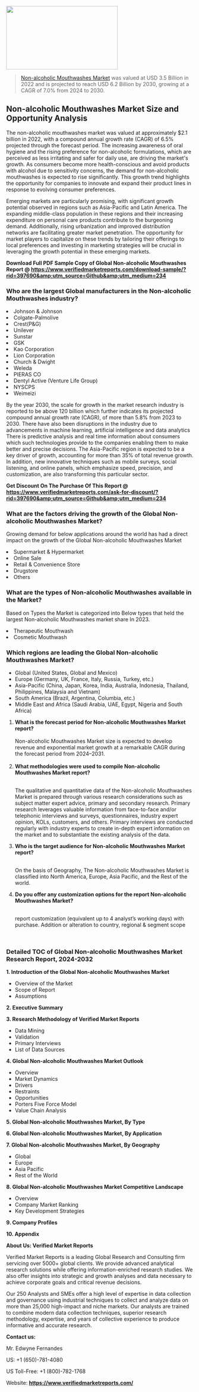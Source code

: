 
<img src="https://ffe5etoiles.com/wp-content/uploads/2024/12/MST1-300x171.png" alt="" width="300" height="171" class="alignnone size-medium wp-image-20088" /><blockquote><p><p><a href="https://www.verifiedmarketreports.com/download-sample/?rid=397690&utm_source=Github&utm_medium=234" target="_blank">Non-alcoholic Mouthwashes Market</a> was valued at USD 3.5 Billion in 2022 and is projected to reach USD 6.2 Billion by 2030, growing at a CAGR of 7.0% from 2024 to 2030.</p></blockquote><p><h2>Non-alcoholic Mouthwashes Market Size and Opportunity Analysis</h2><p>The non-alcoholic mouthwashes market was valued at approximately $2.1 billion in 2022, with a compound annual growth rate (CAGR) of 6.5% projected through the forecast period. The increasing awareness of oral hygiene and the rising preference for non-alcoholic formulations, which are perceived as less irritating and safer for daily use, are driving the market's growth. As consumers become more health-conscious and avoid products with alcohol due to sensitivity concerns, the demand for non-alcoholic mouthwashes is expected to rise significantly. This growth trend highlights the opportunity for companies to innovate and expand their product lines in response to evolving consumer preferences.</p><p>Emerging markets are particularly promising, with significant growth potential observed in regions such as Asia-Pacific and Latin America. The expanding middle-class population in these regions and their increasing expenditure on personal care products contribute to the burgeoning demand. Additionally, rising urbanization and improved distribution networks are facilitating greater market penetration. The opportunity for market players to capitalize on these trends by tailoring their offerings to local preferences and investing in marketing strategies will be crucial in leveraging the growth potential in these emerging markets.</p></p><p class=""><strong>Download Full PDF Sample Copy of Global Non-alcoholic Mouthwashes Report @ <a href="https://www.verifiedmarketreports.com/download-sample/?rid=397690&amp;utm_source=Github&amp;utm_medium=234" target="_blank">https://www.verifiedmarketreports.com/download-sample/?rid=397690&amp;utm_source=Github&amp;utm_medium=234</a></strong></p><h3 id="" class="">Who are the largest Global manufacturers in the Non-alcoholic Mouthwashes industry?</h3><p><li>Johnson & Johnson</li><li> Colgate-Palmolive</li><li> Crest(P&G)</li><li> Unilever</li><li> Sunstar</li><li> GSK</li><li> Kao Corporation</li><li> Lion Corporation</li><li> Church & Dwight</li><li> Weleda</li><li> PIERAS CO</li><li> Dentyl Active (Venture Life Group)</li><li> NYSCPS</li><li> Weimeizi</li></p><div class=""><div class="" dir="" data-message-author-role="" data-message-id="" data-message-model-slug=""><div class=""><div class=""><div class=""><div class="" dir="" data-message-author-role="" data-message-id="" data-message-model-slug=""><div class=""><div class=""><p>By the year 2030, the scale for growth in the market research industry is reported to be above 120 billion which further indicates its projected compound annual growth rate (CAGR), of more than 5.8% from 2023 to 2030. There have also been disruptions in the industry due to advancements in machine learning, artificial intelligence and data analytics There is predictive analysis and real time information about consumers which such technologies provide to the companies enabling them to make better and precise decisions. The Asia-Pacific region is expected to be a key driver of growth, accounting for more than 35% of total revenue growth. In addition, new innovative techniques such as mobile surveys, social listening, and online panels, which emphasize speed, precision, and customization, are also transforming this particular sector.</p><p><strong>Get Discount On The Purchase Of This Report @&nbsp; <a href="https://www.verifiedmarketreports.com/ask-for-discount/?rid=397690&amp;utm_source=Github&amp;utm_medium=234" target="_blank">https://www.verifiedmarketreports.com/ask-for-discount/?rid=397690&amp;utm_source=Github&amp;utm_medium=234</a></strong></p></div></div></div></div></div></div></div></div><h3 id="" class="">What are the factors driving the growth of the Global Non-alcoholic Mouthwashes Market?</h3><p id="" class="">Growing demand for below applications around the world has had a direct impact on the growth of the Global Non-alcoholic Mouthwashes Market</p><p id="" class=""><li>Supermarket & Hypermarket</li><li> Online Sale</li><li> Retail & Convenience Store</li><li> Drugstore</li><li> Others</li></p><h3 id="" class="">What are the types of Non-alcoholic Mouthwashes available in the Market?</h3><p id="" class="">Based on Types the Market is categorized into Below types that held the largest Non-alcoholic Mouthwashes market share In 2023.</p><p id="" class=""><li>Therapeutic Mouthwash</li><li> Cosmetic Mouthwash</li></p><h3 id="" class="">Which regions are leading the Global Non-alcoholic Mouthwashes Market?</h3><ul><li>Global (United States, Global and Mexico)</li><li>Europe (Germany, UK, France, Italy, Russia, Turkey, etc.)</li><li>Asia-Pacific (China, Japan, Korea, India, Australia, Indonesia, Thailand, Philippines, Malaysia and Vietnam)</li><li>South America (Brazil, Argentina, Columbia, etc.)</li><li>Middle East and Africa (Saudi Arabia, UAE, Egypt, Nigeria and South Africa)</li></ul><p><ol><li><strong>What is the forecast period for Non-alcoholic Mouthwashes Market report?<br /></strong><br /><span data-sheets-root="1" data-sheets-value="{&quot;1&quot;:2,&quot;2&quot;:&quot;XXXX size is expected to develop revenue and exponential market growth at a remarkable CAGR during the forecast period from 2024&ndash;2030.&quot;}" data-sheets-userformat="{&quot;2&quot;:12674,&quot;4&quot;:{&quot;1&quot;:2,&quot;2&quot;:16776960},&quot;10&quot;:2,&quot;11&quot;:0,&quot;15&quot;:&quot;Arial&quot;,&quot;16&quot;:12}">Non-alcoholic Mouthwashes Market size is expected to develop revenue and exponential market growth at a remarkable CAGR during the forecast period from 2024&ndash;2031.</span><br /><br /></li><li><strong>What methodologies were used to compile Non-alcoholic Mouthwashes Market report?<br /><br /></strong><p>The qualitative and quantitative data of the&nbsp;Non-alcoholic Mouthwashes Market is prepared through various research considerations such as subject matter expert advice, primary and secondary research. Primary research leverages valuable information from face-to-face and/or telephonic interviews and surveys, questionnaires, industry expert opinion, KOLs, customers, and others. Primary interviews are conducted regularly with industry experts to create in-depth expert information on the market and to substantiate the existing analysis of the data.&nbsp;</p></li><li><strong>Who is the target audience for Non-alcoholic Mouthwashes Market report?<br /><br /></strong><p>On the basis of Geography, The&nbsp;Non-alcoholic Mouthwashes Market is classified into North America, Europe, Asia Pacific, and the Rest of the world.</p></li><li><strong>Do you offer any customization options for the report Non-alcoholic Mouthwashes Market?<br /><br /></strong><p>report customization (equivalent up to 4 analyst&rsquo;s working days) with purchase. Addition or alteration to country, regional &amp; segment scope</p><p>&nbsp;</p></li></ol></p><h3 id="" class="">Detailed TOC of Global Non-alcoholic Mouthwashes Market Research Report, 2024-2032</h3><p id="" class=""><strong>1. Introduction of the Global Non-alcoholic Mouthwashes Market</strong></p><ul><li>Overview of the Market</li><li>Scope of Report</li><li>Assumptions</li></ul><p id="" class=""><strong>2. Executive Summary</strong></p><p id="" class=""><strong>3. Research Methodology of&nbsp;Verified Market Reports</strong></p><ul><li>Data Mining</li><li>Validation</li><li>Primary Interviews</li><li>List of Data Sources</li></ul><p id="" class=""><strong>4. Global Non-alcoholic Mouthwashes Market Outlook</strong></p><ul><li>Overview</li><li>Market Dynamics</li><li>Drivers</li><li>Restraints</li><li>Opportunities</li><li>Porters Five Force Model</li><li>Value Chain Analysis</li></ul><p id="" class=""><strong>5. Global Non-alcoholic Mouthwashes Market, By&nbsp;Type</strong></p><p id="" class=""><strong>6. Global Non-alcoholic Mouthwashes Market, By Application</strong></p><p id="" class=""><strong>7. Global Non-alcoholic Mouthwashes Market, By Geography</strong></p><ul><li>Global</li><li>Europe</li><li>Asia Pacific</li><li>Rest of the World</li></ul><p id="" class=""><strong>8. Global Non-alcoholic Mouthwashes Market Competitive Landscape</strong></p><ul><li>Overview</li><li>Company Market Ranking</li><li>Key Development Strategies</li></ul><p id="" class=""><strong>9. Company Profiles</strong></p><p id="" class=""><strong>10. Appendix</strong></p><p id="" class=""><strong>About Us: Verified Market Reports</strong></p><p id="" class="">Verified Market Reports is a leading Global Research and Consulting firm servicing over 5000+ global clients. We provide advanced analytical research solutions while offering information-enriched research studies. We also offer insights into strategic and growth analyses and data necessary to achieve corporate goals and critical revenue decisions.</p><p id="" class="">Our 250 Analysts and SMEs offer a high level of expertise in data collection and governance using industrial techniques to collect and analyze data on more than 25,000 high-impact and niche markets. Our analysts are trained to combine modern data collection techniques, superior research methodology, expertise, and years of collective experience to produce informative and accurate research.</p><p id="" class=""><strong>Contact us:</strong></p><p id="" class="">Mr. Edwyne Fernandes</p><p id="" class="">US: +1 (650)-781-4080</p><p id="" class="">US Toll-Free: +1 (800)-782-1768</p><p id="" class="">Website: <a target="" data-test-app-aware-link=""><strong>https://www.verifiedmarketreports.com/</strong></a></p>
